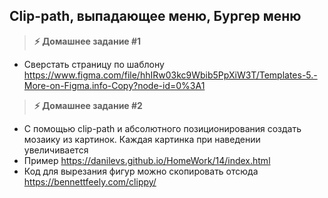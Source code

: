 
## Clip-path, выпадающее меню, Бургер меню

> **⚡️ Домашнее задание #1**

- Сверстать страницу по шаблону https://www.figma.com/file/hhIRw03kc9Wbib5PpXiW3T/Templates-5.-More-on-Figma.info-Copy?node-id=0%3A1

> **⚡️ Домашнее задание #2**

- С помощью clip-path и абсолютного позиционирования создать мозаику из картинок. Каждая картинка при наведении увеличивается
- Пример https://danilevs.github.io/HomeWork/14/index.html
- Код для вырезания фигур можно скопировать отсюда https://bennettfeely.com/clippy/
